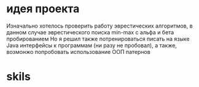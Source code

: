 # идея проекта
Изначально хотелось проверить работу эврестических алгоритмов, в данном случае эврестического поиска min-max с альфа и бета пробированием
Но я решил также потренироваться писать на языке Java интерфейсы к программам (ни разу не пробовал), а также, возмонжо попробовать использование ООП патернов
# skils
